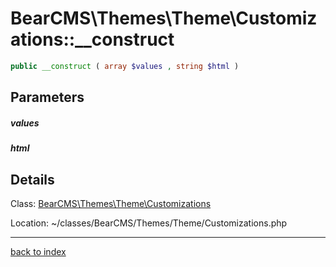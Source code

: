 # BearCMS\Themes\Theme\Customizations::__construct

```php
public __construct ( array $values , string $html )
```

## Parameters

##### values

##### html

## Details

Class: [BearCMS\Themes\Theme\Customizations](bearcms.themes.theme.customizations.class.md)

Location: ~/classes/BearCMS/Themes/Theme/Customizations.php

---

[back to index](index.md)

